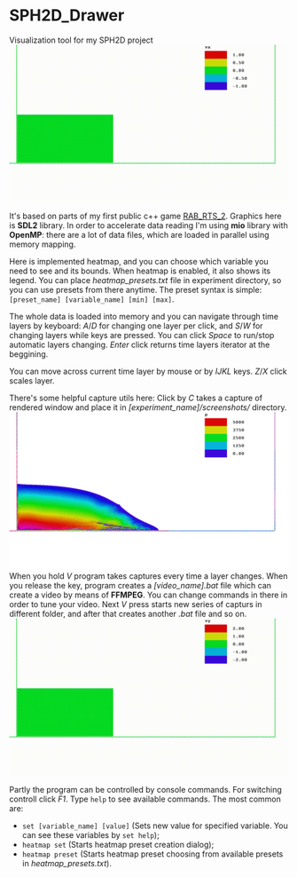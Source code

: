 # SPH2D_Drawer
Visualization tool for my SPH2D project
![vx video](ReadmeFiles/video_vx_0.gif)

It's based on parts of my first public c++ game [RAB_RTS_2](https://github.com/RackotRR/RAB_RTS_2). 
Graphics here is **SDL2** library.
In order to accelerate data reading I'm using **mio** library with **OpenMP**: there are a lot of data files, which are loaded in parallel using memory mapping.

Here is implemented heatmap, and you can choose which variable you need to see and its bounds. When heatmap is enabled, it also shows its legend.
You can place *heatmap_presets.txt* file in experiment directory, so you can use presets from there anytime.
The preset syntax is simple: `[preset_name] [variable_name] [min] [max]`.

The whole data is loaded into memory and you can navigate through time layers by keyboard: *A*/*D* for changing one layer per click, and *S*/*W* for changing layers while keys are pressed.
You can click *Space* to run/stop automatic layers changing. *Enter* click returns time layers iterator at the beggining.

You can move across current time layer by mouse or by *IJKL* keys.
*Z*/*X* click scales layer.

There's some helpful capture utils here:
Click by *C* takes a capture of rendered window and place it in *[experiment_name]/screenshots/* directory.
![Pressure screenshot](ReadmeFiles/pressure_screenshot.png)
When you hold *V* program takes captures every time a layer changes. When you release the key, program creates a *[video_name].bat* file which can create a video by means of **FFMPEG**. You can change commands in there in order to tune your video. Next *V* press starts new series of capturs in different folder, and after that creates another *.bat* file and so on.
![vy video](ReadmeFiles/video_vy_1.gif)

Partly the program can be controlled by console commands. For switching controll click *F1*.
Type `help` to see available commands.
The most common are: 
- `set [variable_name] [value]` (Sets new value for specified variable. You can see these variables by `set help`);
- `heatmap set` (Starts heatmap preset creation dialog);
- `heatmap preset` (Starts heatmap preset choosing from available presets in *heatmap_presets.txt*).
